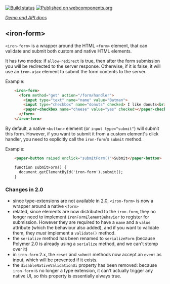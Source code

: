 
<!---

This README is automatically generated from the comments in these files:
iron-form.html

Edit those files, and our readme bot will duplicate them over here!
Edit this file, and the bot will squash your changes :)

The bot does some handling of markdown. Please file a bug if it does the wrong
thing! https://github.com/PolymerLabs/tedium/issues

-->

[![Build status](https://travis-ci.org/PolymerElements/iron-form.svg?branch=master)](https://travis-ci.org/PolymerElements/iron-form)
[![Published on webcomponents.org](https://img.shields.io/badge/webcomponents.org-published-blue.svg)](https://www.webcomponents.org/element/PolymerElements/iron-form)

_[Demo and API docs](https://elements.polymer-project.org/elements/iron-form)_


## &lt;iron-form&gt;
`<iron-form>` is a wrapper around the HTML `<form>` element, that can
validate and submit both custom and native HTML elements.

It has two modes: if `allow-redirect` is true, then after the form submission you
will be redirected to the server response. Otherwise, if it is false, it will
use an `iron-ajax` element to submit the form contents to the server.

  Example:

```html
    <iron-form>
      <form method="get" action="/form/handler">
        <input type="text" name="name" value="Batman">
        <input type="checkbox" name="donuts" checked> I like donuts<br>
        <paper-checkbox name="cheese" value="yes" checked></paper-checkbox>
      </form>
    </iron-form>
```

By default, a native `<button>` element (or `input type="submit"`) will submit this form. However, if you
want to submit it from a custom element's click handler, you need to explicitly
call the `iron-form`'s `submit` method.

  Example:

```html
    <paper-button raised onclick="submitForm()">Submit</paper-button>

    function submitForm() {
      document.getElementById('iron-form').submit();
    }
```

### Changes in 2.0
- since type-extensions are not available in 2.0, `<iron-form>` is now a wrapper
around a native `<form>`
- related, since elements are now distributed to the `iron-form`, they no longer
need to implement `IronFormElementBehavior` to register for submission. However
they are required to have a `name` and a `value` attribute (which the behaviour
  also added), and if you want to validate them, they _must_ implement a `validate()`
  method.
- the `serialize` method has been renamed to `serializeForm` (because Polymer 2.0
  is already using a `serialize` method, and we can't stomp over it)
- in `iron-form` 2.x, the `reset` and `submit` methods now accept an `event` as
input, which will be prevented if it exists.
- the `disableNativeValidationUi` property has been removed: because `iron-form`
is no longer a type extension, it can't actually trigger any native UI, so
this property is essentially always true.
